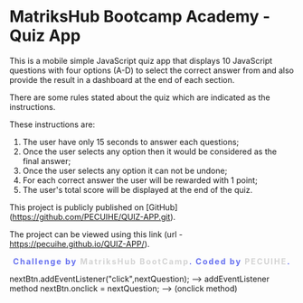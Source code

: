# MatriksHub Bootcamp Academy - Quiz App

This is a mobile simple JavaScript quiz app that displays 10 JavaScript questions with four options (A-D) to select the correct answer from and also provide the result in a dashboard at the end of each section.

There are some rules stated about the quiz which are indicated as the instructions.

These instructions are:
1. The user have only 15 seconds to answer each questions;
2. Once the user selects any option then it would be considered as the final answer;
3. Once the user selects any option it can not be undone;
4. For each correct answer the user will be rewarded with 1 point;
5. The user's total score will be displayed at the end of the quiz.

This project is publicly published on [GitHub] (https://github.com/PECUIHE/QUIZ-APP.git).

The project can be viewed using this link (url - https://pecuihe.github.io/QUIZ-APP/).

<div class="attribution">
    Challenge by
    <a href="#" target="_blank"
      >MatriksHub BootCamp</a
    >. Coded by <a href="https://github.com/PECUIHE">PECUIHE</a>.
</div>
<style>
  .attribution {
    color: #646FF0;
    font-size: 14px;
    font-weight: bold;
    text-align: center;
    letter-spacing: 2px;
  }
  .attribution a {
    color: #d3d3d3;
    text-decoration: none;
  }
</style>

nextBtn.addEventListener("click",nextQuestion); --> addEventListener method
nextBtn.onclick = nextQuestion; --> (onclick method)
